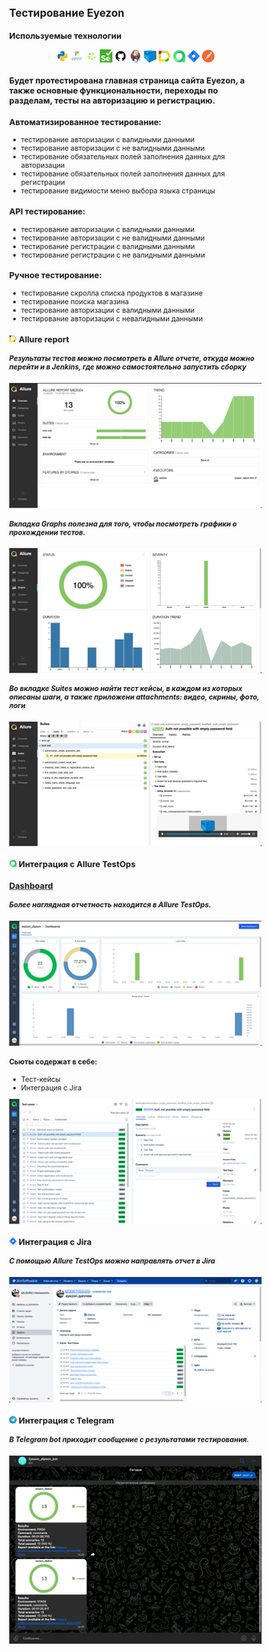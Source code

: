 ## Тестирование Eyezon


<!-- Технологии -->

### Используемые технологии
<p  align="center">
  <code><img width="5%" title="Python" src="images/python.png"></code>
  <code><img width="5%" title="Pytest" src="images/pytest.png"></code>
  <code><img width="5%" title="Selene" src="images/selene.png"></code>
  <code><img width="5%" title="Selenium" src="images/selenium.png"></code>
  <code><img width="5%" title="GitHub" src="images/github.png"></code>
  <code><img width="5%" title="Jenkins" src="images/jenkins.png"></code>
  <code><img width="5%" title="Selenoid" src="images/selenoid.png"></code>
  <code><img width="5%" title="Allure Report" src="images/allure_report.png"></code>
  <code><img width="5%" title="Allure TestOps" src="images/allure_testops.png"></code>
  <code><img width="5%" title="Jira" src="images/jira.png"></code>
  <code><img width="5%" title="Postman" src="images/postman.png"></code>
</p>


<!-- Тест кейсы -->

### Будет протестирована главная страница сайта Eyezon, а также основные функциональности, переходы по разделам, тесты на авторизацию и регистрацию.
### Автоматизированное тестирование:
* тестирование авторизации с валидными данными 
* тестирование авторизации с не валидными данными  
* тестирование обязательных полей заполнения данных для авторизации 
* тестирование обязательных полей заполнения данных для регистрации 
* тестирование видимости меню выбора языка страницы

### API тестирование:
* тестирование авторизации с валидными данными 
* тестирование авторизации с не валидными данными 
* тестирование регистрации с валидными данными 
* тестирование регистрации с не валидными данными 

### Ручное тестирование:
* тестирование скролла списка продуктов в магазине 
* тестирование поиска магазина 
* тестирование авторизации с валидными данными 
* тестирование авторизации с невалидными данными

<!-- Allure report -->

### <img width="3%" title="Allure Report" src="images/allure_report.png"> Allure report

##### Результаты тестов можно посмотреть в Allure отчете, откуда можно перейти и в Jenkins, где можно самостоятельно запустить сборку
![This is an image](images/Allure_report_web.png)

##### Вкладка Graphs полезна для того, чтобы посмотреть графики о прохождении тестов.
![This is an image](images/Allure_graphs.png)

##### Во вкладке Suites можно найти тест кейсы, в каждом из которых описаны шаги, а также приложени attachments: видео, скрины, фото, логи
![This is an image](images/Allure_suites.png)


<!-- Allure TestOps -->

### <img width="3%" title="Allure TestOps" src="images/allure_testops.png"> Интеграция с Allure TestOps

### [Dashboard](https://allure.autotests.cloud/project/4194/dashboards)

##### Более наглядная отчетность находится в Allure TestOps.
![This is an image](images/Allure_testops_report.png)

#### Сьюты содержат в себе:
- Тест-кейсы
- Интеграция с Jira

![This is an image](images/Allure_testops_suites.png)


<!-- Jira -->

### <img width="3%" title="Jira" src="images/jira.png"> Интеграция с Jira
##### С помощью Allure TestOps можно направлять отчет в Jira

![This is an image](images/Jira_report.png)


<!-- Telegram -->

### <img width="3%" title="Telegram" src="images/telega.png"> Интеграция с Telegram
##### В Telegram bot приходит сообщение с результатами тестирования.

![This is an image](images/telegram.png)
